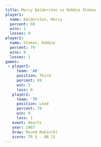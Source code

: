 ```yaml
---
title: Marcy Balderston vs Debbie Stokes
player1:                 
  name: Balderston, Marcy
  percent: 69            
  wins: 1                
  losses: 0              
player2:                 
  name: Stokes, Debbie   
  percent: 79            
  wins: 0                
  losses: 1              
games:
 - player1:         
     team: 'AB'     
     position: Third
     percent: 69    
     win: 1         
     loss: 0        
   player2:        
     team: 'TR'    
     position: Lead
     percent: 79   
     win: 0        
     loss: 1       
   event: Hearts       
   year: 1987          
   draw: Round Robin(6)
   score: TR 5 - AB 11 
---
```

